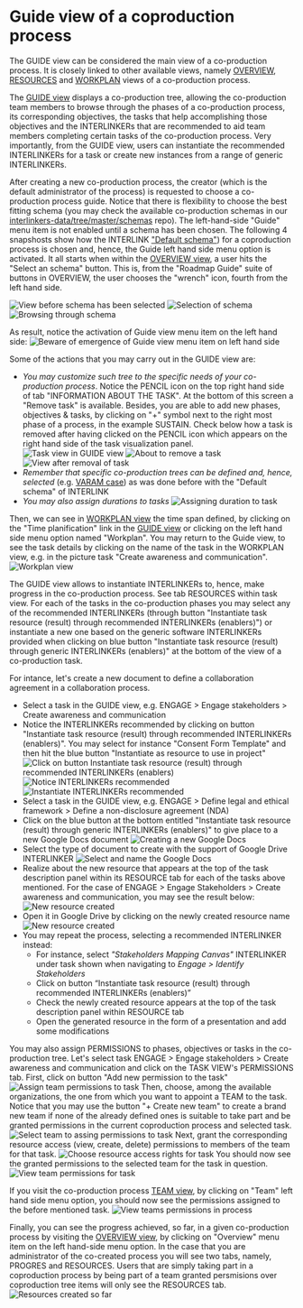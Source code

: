 # Guide view of a coproduction process

The GUIDE view can be considered the main view of a co-production process. It is closely linked to other available views, namely [OVERVIEW](/docs/en/coproductionprocess-overview.html), [RESOURCES](/docs/en/coproductionprocess-resources.html) and [WORKPLAN](/docs/en/coproductionprocess-workplan.html) views of a co-production process. 

The [GUIDE view](/docs/en/coproductionprocess-guide.html) displays a co-production tree, allowing the co-production team members to browse through the phases of a co-production process, its corresponding objectives, the tasks that help accomplishing those objectives and the INTERLINKERs that are recommended to aid team members completing certain tasks of the co-production process. Very importantly, from the GUIDE view, users can instantiate the recommended INTERLINKERs for a task or create new instances from a range of generic INTERLINKERs.

After creating a new co-production process, the creator (which is the default administrator of the process) is requested to choose a co-production process guide. Notice that there is flexibility to choose the best fitting schema (you may check the available co-production schemas in our [interlinkers-data/tree/master/schemas](https://github.com/interlink-project/interlinkers-data/tree/master/schemas) repo). The left-hand-side "Guide" menu item is not enabled until a schema has been chosen. The following 4 snapshosts show how the INTERLINK ["Default schema"](https://github.com/interlink-project/interlinkers-data/tree/master/schemas/default)) for a coproduction process is chosen and, hence, the Guide left hand side menu option is activated. It all starts when within the [OVERVIEW view](/docs/en/coproductionprocess-overview.html), a user hits the "Select an schema" button. This is, from the "Roadmap Guide" suite of buttons in OVERVIEW, the user chooses the "wrench" icon, fourth from the left hand side. 

   ![View before schema has been selected](images/guideview-defineschema0.png)
   ![Selection of schema](images/guideview-defineschema1.png)
   ![Browsing through schema](images/guideview-defineschema2.png)
   
As result, notice the activation of Guide view menu item on the left hand side: ![Beware of emergence of Guide view menu item on left hand side](images/guideview-menuitememergence.png)

Some of the actions that you may carry out in the GUIDE view are: 
   - *You may customize such tree to the specific needs of your co-production process*. Notice the PENCIL icon on the top right hand side of tab "INFORMATION ABOUT THE TASK". At the bottom of this screen a "Remove task" is available. Besides, you are able to add new phases, objectives & tasks, by clicking on "+" symbol next to the right most phase of a process, in the example SUSTAIN. Check below how a task is removed after having clicked on the PENCIL icon which appears on the right hand side of the task visualization panel.
   ![Task view in GUIDE view](images/guideview-removetask-0.png)
   ![About to remove a task](images/guideview-removetask.png)
   ![View after removal of task](images/guideview-after-taskremoval.png)
   - *Remember that specific co-production trees can be defined and, hence, selected* (e.g. [VARAM case](https://github.com/interlink-project/interlinkers-data/tree/master/schemas/servicedescriptionenhancement)) as was done before with the "Default schema" of INTERLINK
   - *You may also assign durations to tasks*
   ![Assigning duration to task](images/guideview-assignduration.png)

Then, we can see in [WORKPLAN view](/docs/en/coproductionprocess-workplan.html) the time span defined, by clicking on the "Time planification" link in the [GUIDE view](/docs/en/coproductionprocess-guide.html) or clicking on the left hand side menu option named "Workplan". You may return to the Guide view, to see the task details by clicking on the name of the task in the WORKPLAN view, e.g. in the picture task "Create awareness and communication". 
   ![Workplan view](images/workplanview-taskduration.png)
   
   
The GUIDE view allows to instantiate INTERLINKERs to, hence, make progress in the co-production process. See tab RESOURCES within task view. For each of the tasks in the co-production phases you may select any of the recommended INTERLINKERs (through button "Instantiate task resource (result) through recommended INTERLINKERs (enablers)") or instantiate a new one based on the generic software INTERLINKERs provided when clicking on blue button "Instantiate task resource (result) through generic INTERLINKERs (enablers)" at the bottom of the view of a co-production task. 

For intance, let's create a new document to define a collaboration agreement in a collaboration process.
- Select a task in the GUIDE view, e.g. ENGAGE > Engage stakeholders > Create awareness and communication 
- Notice the INTERLINKERs recommended by clicking on button "Instantiate task resource (result) through recommended INTERLINKERs (enablers)". You may select for instance "Consent Form Template" and then hit the blue button "Instantiate as resource to use in project"
        ![Click on button Instantiate task resource (result) through recommended INTERLINKERs (enablers)](images/catalogueview-recommendedinterlinkers0.png)
	![Notice INTERLINKERs recommended](images/catalogueview-recommendedinterlinkers.png)
	![Instantiate INTERLINKERs recommended](images/catalogueview-instantiaterecommendedinterlinkers.png)
- Select a task in the GUIDE view, e.g. ENGAGE > Define legal and ethical framework > Define a non-disclosure agreement (NDA)
- Click on the blue button at the bottom entitled "Instantiate task resource (result) through generic INTERLINKERs (enablers)" to give place to a new Google Docs document
	![Creating a new Google Docs](images/guideview-genericINTERLINKERinstantiation.png)
- Select the type of document to create with the support of Google Drive INTERLINKER
	![Select and name the Google Docs](images/googledrive-interlinker-init.png)
- Realize about the new resource that appears at the top of the task description panel within its RESOURCE tab for each of the tasks above mentioned. For the case of ENGAGE > Engage Stakeholders > Create awareness and communication, you may see the result below:
	![New resource created](images/guideview-newresource-created.png)
- Open it in Google Drive by clicking on the newly created resource name
	![New resource created](images/googledrive-viewdocument.png)
- You may repeat the process, selecting a recommended INTERLINKER instead:
	- For instance, select *"Stakeholders Mapping Canvas"* INTERLINKER under task shown when navigating to *Engage > Identify Stakeholders*  
	- Click on button “Instantiate task resource (result) through recommended INTERLINKERs (enablers)”
	- Check the newly created resource appears at the top of the task description panel within RESOURCE tab
	- Open the generated resource in the form of a presentation and add some modifications

You may also assign PERMISSIONS to phases, objectives or tasks in the co-production tree. Let's select task ENGAGE > Engage stakeholders > Create awareness and communication and click on the TASK VIEW's PERMISSIONS tab. First, click on button "Add new permission to the task"
	![Assign team permissions to task](images/guideview-addpermissiontask0.png)
Then, choose, among the available organizations, the one from which you want to appoint a TEAM to the task. Notice that you may use the button "+ Create new team" to create a brand new team if none of the already defined ones is suitable to take part and be granted permissions in the current coproduction process and selected task. 
	![Select team to assing permissions to task](images/guideview-addpermissiontask1.png)
Next, grant the corresponding resource access (view, create, delete) permissions to members of the team for that task. 
	![Choose resource access rights for task](images/guideview-addpermissiontask2.png)
You should now see the granted permissions to the selected team for the task in question. 
	![View team permissions for task](images/guideview-addpermissiontask3.png)

If you visit the co-production process [TEAM view](/docs/en/coproductionprocess-team.html), by clicking on "Team" left hand side menu option, you should now see the permissions assigned to the before mentioned task.
	![View teams permissions in process](images/teamview-viewpermissions.png)

Finally, you can see the progress achieved, so far, in a given co-production process by visiting the [OVERVIEW view](/docs/en/coproductionprocess-overview.html), by clicking on "Overview" menu item on the left hand-side menu option. In the case that you are administrator of the co-created process you will see two tabs, namely, PROGRES and RESOURCES. Users that are simply taking part in a coproduction process by being part of a team granted persmisions over coproduction tree items will only see the RESOURCES tab. 
	![Resources created so far](images/coproductionproces-overview-NDA.PNG)

